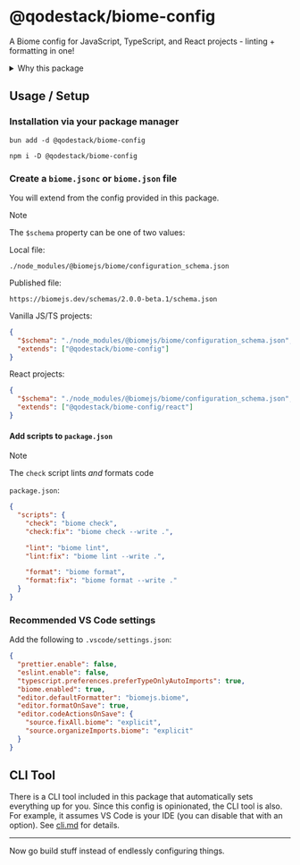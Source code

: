 # @qodestack/biome-config

A Biome config for JavaScript, TypeScript, and React projects - linting +
formatting in one!

<details>
  <summary>Why this package</summary>
  I was on a quest to use ESLint (flat configs) and Prettier - great tools. Then
  I bit the <a href="https://antfu.me/posts/why-not-prettier" target="_blank">Antfu</a>
  bug about not using Prettier and having ESLint do
  <a href="https://www.youtube.com/watch?v=Kr4VxMbF3LY" target="_blank">all-the-things</a>
  instead. That lead to frustration and a realization I was just following along
  because. I never really had beef with Prettier in the first place.
  <br /><br />
  When I asked myself what I really wanted, I landed on
  <a href="https://next.biomejs.dev" target="_blank">Biome</a> - a single tool
  to lint _and_ format my code. Now I can go back to building things instead of
  configuring them 😅
</details>

## Usage / Setup

### Installation via your package manager

```
bun add -d @qodestack/biome-config
```

```
npm i -D @qodestack/biome-config
```

### Create a `biome.jsonc` or `biome.json` file

You will extend from the config provided in this package.

> [!NOTE]
> The `$schema` property can be one of two values:
>
> Local file:
>
> `./node_modules/@biomejs/biome/configuration_schema.json`
>
> Published file:
>
> `https://biomejs.dev/schemas/2.0.0-beta.1/schema.json`

Vanilla JS/TS projects:

```json
{
  "$schema": "./node_modules/@biomejs/biome/configuration_schema.json",
  "extends": ["@qodestack/biome-config"]
}
```

React projects:

```json
{
  "$schema": "./node_modules/@biomejs/biome/configuration_schema.json",
  "extends": ["@qodestack/biome-config/react"]
}
```

#### Add scripts to `package.json`

> [!NOTE]
> The `check` script lints *and* formats code

`package.json`:

```json
{
  "scripts": {
    "check": "biome check",
    "check:fix": "biome check --write .",

    "lint": "biome lint",
    "lint:fix": "biome lint --write .",

    "format": "biome format",
    "format:fix": "biome format --write ."
  }
}
```

### Recommended VS Code settings

Add the following to `.vscode/settings.json`:

```json
{
  "prettier.enable": false,
  "eslint.enable": false,
  "typescript.preferences.preferTypeOnlyAutoImports": true,
  "biome.enabled": true,
  "editor.defaultFormatter": "biomejs.biome",
  "editor.formatOnSave": true,
  "editor.codeActionsOnSave": {
    "source.fixAll.biome": "explicit",
    "source.organizeImports.biome": "explicit"
  }
}
```

## CLI Tool

There is a CLI tool included in this package that automatically sets everything
up for you. Since this config is opinionated, the CLI tool is also. For example,
it assumes VS Code is your IDE (you can disable that with an option). See
[cli.md](./cli.md) for details.

<hr />

Now go build stuff instead of endlessly configuring things.
